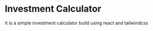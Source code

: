 # Investment Calculator 

It is a simple investment calculator build using react and tailwindcss 





